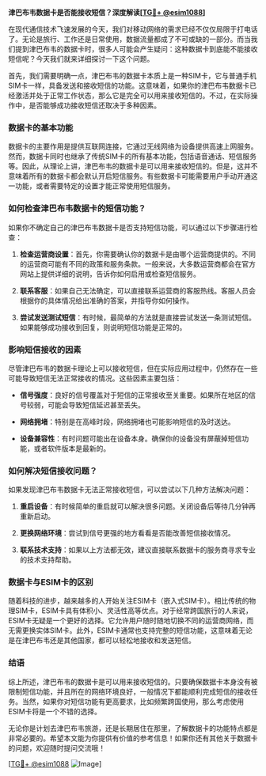 **津巴布韦数据卡是否能接收短信？深度解读[[TG💪+ @esim1088](https://t.me/s/esim1088)]**

在现代通信技术飞速发展的今天，我们对移动网络的需求已经不仅仅局限于打电话了。无论是旅行、工作还是日常使用，数据流量都成了不可或缺的一部分。而当我们提到津巴布韦的数据卡时，很多人可能会产生疑问：这种数据卡到底能不能接收短信呢？今天我们就来详细探讨一下这个问题。

首先，我们需要明确一点，津巴布韦的数据卡本质上是一种SIM卡，它与普通手机SIM卡一样，具备发送和接收短信的功能。这意味着，如果你的津巴布韦数据卡已经激活并处于正常工作状态，那么它是完全可以用来接收短信的。不过，在实际操作中，是否能够成功接收短信还取决于多种因素。

### 数据卡的基本功能

数据卡的主要作用是提供互联网连接，它通过无线网络为设备提供高速上网服务。然而，数据卡同时也继承了传统SIM卡的所有基本功能，包括语音通话、短信服务等。因此，从理论上讲，津巴布韦的数据卡是可以用来接收短信的。但是，这并不意味着所有的数据卡都会默认开启短信服务。有些数据卡可能需要用户手动开通这一功能，或者需要特定的设置才能正常使用短信服务。

### 如何检查津巴布韦数据卡的短信功能？

如果你不确定自己的津巴布韦数据卡是否支持短信功能，可以通过以下步骤进行检查：

1. **检查运营商设置**：首先，你需要确认你的数据卡是由哪个运营商提供的。不同的运营商可能有不同的政策和服务条款。一般来说，大多数运营商都会在官方网站上提供详细的说明，告诉你如何启用或检查短信服务。

2. **联系客服**：如果自己无法确定，可以直接联系运营商的客服热线。客服人员会根据你的具体情况给出准确的答案，并指导你如何操作。

3. **尝试发送测试短信**：有时候，最简单的方法就是直接尝试发送一条测试短信。如果能够成功接收到回复，则说明短信功能是正常的。

### 影响短信接收的因素

尽管津巴布韦的数据卡理论上可以接收短信，但在实际应用过程中，仍然存在一些可能导致短信无法正常接收的情况。这些因素主要包括：

- **信号强度**：良好的信号覆盖对于短信的正常接收至关重要。如果所在地区的信号较弱，可能会导致短信延迟甚至丢失。
  
- **网络拥堵**：特别是在高峰时段，网络拥堵也可能影响短信的及时送达。

- **设备兼容性**：有时问题可能出在设备本身。确保你的设备没有屏蔽掉短信功能，或者软件版本是最新的。

### 如何解决短信接收问题？

如果发现津巴布韦数据卡无法正常接收短信，可以尝试以下几种方法解决问题：

1. **重启设备**：有时候简单的重启就可以解决很多问题。关闭设备后等待几分钟再重新启动。

2. **更换网络环境**：尝试到信号更强的地方看看是否能改善短信接收情况。

3. **联系技术支持**：如果以上方法都无效，建议直接联系数据卡的服务商寻求专业的技术支持帮助。

### 数据卡与ESIM卡的区别

随着科技的进步，越来越多的人开始关注ESIM卡（嵌入式SIM卡）。相比传统的物理SIM卡，ESIM卡具有体积小、灵活性高等优点。对于经常跨国旅行的人来说，ESIM卡无疑是一个更好的选择。它允许用户随时随地切换不同的运营商网络，而无需更换实体SIM卡。此外，ESIM卡通常也支持完整的短信功能，这意味着无论是在津巴布韦还是其他国家，都可以轻松地接收和发送短信。

### 结语

综上所述，津巴布韦的数据卡是可以用来接收短信的。只要确保数据卡本身没有被限制短信功能，并且所在的网络环境良好，一般情况下都能顺利完成短信的接收任务。当然，如果你对短信功能有更高要求，比如频繁跨国使用，那么考虑使用ESIM卡将是一个不错的选择。

无论你是计划去津巴布韦旅游，还是长期居住在那里，了解数据卡的功能特点都是非常必要的。希望本文能为你提供有价值的参考信息！如果你还有其他关于数据卡的问题，欢迎随时提问交流哦！

[[TG💪+ @esim1088](https://t.me/s/esim1088) ![Image](https://i.postimg.cc/4NQfJmqS/Snipaste-2025-05-13-00-14-12.png)]